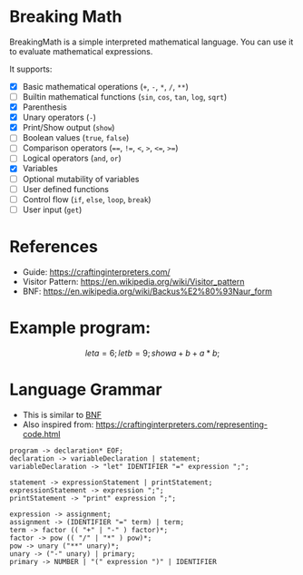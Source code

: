 # Breaking Math

BreakingMath is a simple interpreted mathematical language. You can use it to evaluate mathematical expressions.

It supports:
- [x] Basic mathematical operations (`+`, `-`, `*`, `/`, `**`)
- [ ] Builtin mathematical functions (`sin`, `cos`, `tan`, `log`, `sqrt`)
- [x] Parenthesis
- [x] Unary operators (`-`)
- [x] Print/Show output (`show`)
- [ ] Boolean values (`true`, `false`)
- [ ] Comparison operators (`==`, `!=`, `<`, `>`, `<=`, `>=`)
- [ ] Logical operators (`and`, `or`)
- [x] Variables 
- [ ] Optional mutability of variables
- [ ] User defined functions 
- [ ] Control flow (`if`, `else`, `loop`, `break`)
- [ ] User input (`get`)

# References

- Guide: https://craftinginterpreters.com/
- Visitor Pattern: https://en.wikipedia.org/wiki/Visitor_pattern
- BNF: https://en.wikipedia.org/wiki/Backus%E2%80%93Naur_form

# Example program:

```math
let a = 6;
let b = 9;

show a + b + a * b;
```

# Language Grammar

- This is similar to [BNF](https://en.wikipedia.org/wiki/Backus%E2%80%93Naur_form)
- Also inspired from: https://craftinginterpreters.com/representing-code.html

```text
program -> declaration* EOF;
declaration -> variableDeclaration | statement;
variableDeclaration -> "let" IDENTIFIER "=" expression ";";

statement -> expressionStatement | printStatement;
expressionStatement -> expression ";";
printStatement -> "print" expression ";";

expression -> assignment;
assignment -> (IDENTIFIER "=" term) | term;
term -> factor (( "+" | "-" ) factor)*;
factor -> pow (( "/" | "*" ) pow)*;
pow -> unary ("**" unary)*;
unary -> ("-" unary) | primary;
primary -> NUMBER | "(" expression ")" | IDENTIFIER
```